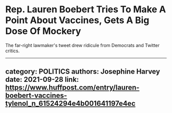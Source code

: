 # Rep. Lauren Boebert Tries To Make A Point About Vaccines, Gets A Big Dose Of Mockery

The far-right lawmaker's tweet drew ridicule from Democrats and Twitter critics.

---
category: POLITICS
authors: Josephine Harvey
date: 2021-09-28
link: https://www.huffpost.com/entry/lauren-boebert-vaccines-tylenol_n_61524294e4b001641197e4ec
---
